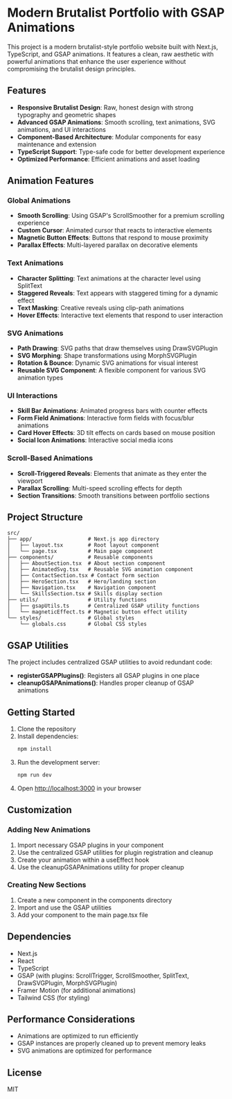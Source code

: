 # Modern Brutalist Portfolio with GSAP Animations

This project is a modern brutalist-style portfolio website built with Next.js, TypeScript, and GSAP animations. It features a clean, raw aesthetic with powerful animations that enhance the user experience without compromising the brutalist design principles.

## Features

- **Responsive Brutalist Design**: Raw, honest design with strong typography and geometric shapes
- **Advanced GSAP Animations**: Smooth scrolling, text animations, SVG animations, and UI interactions
- **Component-Based Architecture**: Modular components for easy maintenance and extension
- **TypeScript Support**: Type-safe code for better development experience
- **Optimized Performance**: Efficient animations and asset loading

## Animation Features

### Global Animations
- **Smooth Scrolling**: Using GSAP's ScrollSmoother for a premium scrolling experience
- **Custom Cursor**: Animated cursor that reacts to interactive elements
- **Magnetic Button Effects**: Buttons that respond to mouse proximity
- **Parallax Effects**: Multi-layered parallax on decorative elements

### Text Animations
- **Character Splitting**: Text animations at the character level using SplitText
- **Staggered Reveals**: Text appears with staggered timing for a dynamic effect
- **Text Masking**: Creative reveals using clip-path animations
- **Hover Effects**: Interactive text elements that respond to user interaction

### SVG Animations
- **Path Drawing**: SVG paths that draw themselves using DrawSVGPlugin
- **SVG Morphing**: Shape transformations using MorphSVGPlugin
- **Rotation & Bounce**: Dynamic SVG animations for visual interest
- **Reusable SVG Component**: A flexible component for various SVG animation types

### UI Interactions
- **Skill Bar Animations**: Animated progress bars with counter effects
- **Form Field Animations**: Interactive form fields with focus/blur animations
- **Card Hover Effects**: 3D tilt effects on cards based on mouse position
- **Social Icon Animations**: Interactive social media icons

### Scroll-Based Animations
- **Scroll-Triggered Reveals**: Elements that animate as they enter the viewport
- **Parallax Scrolling**: Multi-speed scrolling effects for depth
- **Section Transitions**: Smooth transitions between portfolio sections

## Project Structure

```
src/
├── app/                  # Next.js app directory
│   ├── layout.tsx        # Root layout component
│   └── page.tsx          # Main page component
├── components/           # Reusable components
│   ├── AboutSection.tsx  # About section component
│   ├── AnimatedSvg.tsx   # Reusable SVG animation component
│   ├── ContactSection.tsx # Contact form section
│   ├── HeroSection.tsx   # Hero/landing section
│   ├── Navigation.tsx    # Navigation component
│   └── SkillsSection.tsx # Skills display section
├── utils/                # Utility functions
│   ├── gsapUtils.ts      # Centralized GSAP utility functions
│   └── magneticEffect.ts # Magnetic button effect utility
└── styles/               # Global styles
    └── globals.css       # Global CSS styles
```

## GSAP Utilities

The project includes centralized GSAP utilities to avoid redundant code:

- **registerGSAPPlugins()**: Registers all GSAP plugins in one place
- **cleanupGSAPAnimations()**: Handles proper cleanup of GSAP animations

## Getting Started

1. Clone the repository
2. Install dependencies:
   ```bash
   npm install
   ```
3. Run the development server:
   ```bash
   npm run dev
   ```
4. Open [http://localhost:3000](http://localhost:3000) in your browser

## Customization

### Adding New Animations

1. Import necessary GSAP plugins in your component
2. Use the centralized GSAP utilities for plugin registration and cleanup
3. Create your animation within a useEffect hook
4. Use the cleanupGSAPAnimations utility for proper cleanup

### Creating New Sections

1. Create a new component in the components directory
2. Import and use the GSAP utilities
3. Add your component to the main page.tsx file

## Dependencies

- Next.js
- React
- TypeScript
- GSAP (with plugins: ScrollTrigger, ScrollSmoother, SplitText, DrawSVGPlugin, MorphSVGPlugin)
- Framer Motion (for additional animations)
- Tailwind CSS (for styling)

## Performance Considerations

- Animations are optimized to run efficiently
- GSAP instances are properly cleaned up to prevent memory leaks
- SVG animations are optimized for performance

## License

MIT
